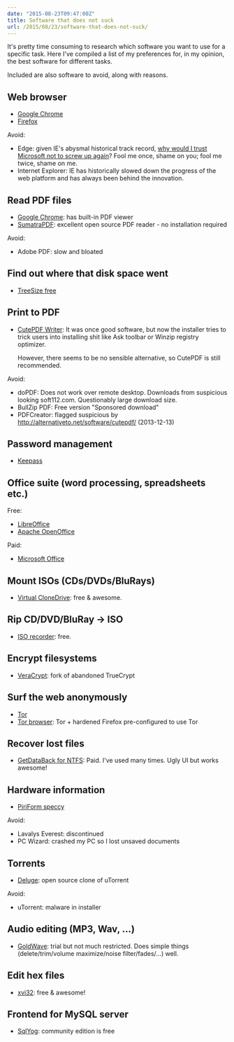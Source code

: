 ```yaml
---
date: "2015-08-23T09:47:00Z"
title: Software that does not suck
url: /2015/08/23/software-that-does-not-suck/
---
```


It's pretty time consuming to research which software you want to use for a specific task. Here I've compiled a list of my preferences for, in my opinion, the best software for different tasks.

Included are also software to avoid, along with reasons.

Web browser
-------------------------

- [Google Chrome](http://www.google.com/chrome/)
- [Firefox](https://www.mozilla.org/en-US/firefox/)

Avoid:

- Edge: given IE's abysmal historical track record,
  [why would I trust Microsoft not to screw up again](https://joonas.fi/2016/06/23/microsoft-you-make-miserable-software/)?
  Fool me once, shame on you; fool me twice, shame on me.
- Internet Explorer: IE has historically slowed down the progress of the web platform and has always been behind the innovation.

Read PDF files
-------------------------

- [Google Chrome](http://www.google.com/chrome/): has built-in PDF viewer
- [SumatraPDF](http://www.sumatrapdfreader.org/): excellent open source PDF reader - no installation required

Avoid:

- Adobe PDF: slow and bloated

Find out where that disk space went
-------------------------

- [TreeSize free](http://www.jam-software.com/treesize_free/)

Print to PDF
-------------------------

- [CutePDF Writer](http://www.cutepdf.com/Products/CutePDF/writer.asp): It was once good software, but now the installer tries to trick users
  into installing shit like Ask toolbar or Winzip registry optimizer.

  However, there seems to be no sensible alternative, so CutePDF is still recommended.

Avoid:

- doPDF: Does not work over remote desktop. Downloads from suspicious looking soft112.com.
  Questionably large download size.
- BullZip PDF: Free version "Sponsored download"
- PDFCreator: flagged suspicious by http://alternativeto.net/software/cutepdf/ (2013-12-13)

Password management
-------------------------

- [Keepass](http://keepass.info/)

Office suite (word processing, spreadsheets etc.)
-------------------------

Free:

- [LibreOffice](https://www.libreoffice.org/)
- [Apache OpenOffice](https://www.openoffice.org/)

Paid:

- [Microsoft Office](https://products.office.com/)

Mount ISOs (CDs/DVDs/BluRays)
-------------------------

- [Virtual CloneDrive](http://www.slysoft.com/en/virtual-clonedrive.html): free & awesome.

Rip CD/DVD/BluRay -> ISO
-------------------------

- [ISO recorder](http://alexfeinman.com/isorecorder.htm): free.

Encrypt filesystems
-------------------------

- [VeraCrypt](https://veracrypt.codeplex.com/): fork of abandoned TrueCrypt

Surf the web anonymously
-------------------------

- [Tor](https://www.torproject.org/)
- [Tor browser](https://www.torproject.org/projects/torbrowser.html.en): Tor + hardened Firefox pre-configured to use Tor

Recover lost files
-------------------------

- [GetDataBack for NTFS](https://www.runtime.org/data-recovery-software.htm): Paid. I've used many times. Ugly UI but works awesome!

Hardware information
-------------------------

- [PiriForm speccy](https://www.piriform.com/speccy)

Avoid:

- Lavalys Everest: discontinued
- PC Wizard: crashed my PC so I lost unsaved documents

Torrents
-------------------------

- [Deluge](http://deluge-torrent.org/): open source clone of uTorrent

Avoid:

- uTorrent: malware in installer

Audio editing (MP3, Wav, ...)
-------------------------

- [GoldWave](http://www.goldwave.com/): trial but not much restricted. Does simple things (delete/trim/volume maximize/noise filter/fades/...) well.

Edit hex files
-------------------------

- [xvi32](http://www.chmaas.handshake.de/delphi/freeware/xvi32/xvi32.htm): free & awesome!

Frontend for MySQL server
-------------------------

- [SqlYog](https://github.com/webyog/sqlyog-community/wiki/Downloads): community edition is free
